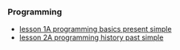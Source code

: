 

### Programming
- [lesson 1A programming basics present simple](https://smartnetar.github.io/book/?source=https:%2F%2Fsmartnetar.github.io%2FDynamic-books-by-subject%2Fprogramming%2Flesson-1A-programming-basics-present-simple.json)
- [lesson 2A programming history past simple](https://smartnetar.github.io/book/?source=https:%2F%2Fsmartnetar.github.io%2FDynamic-books-by-subject%2Fprogramming%2Flesson-2A-programming-history-past-simple.json)
